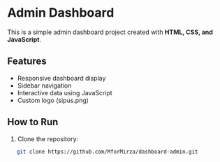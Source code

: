 # Admin Dashboard

This is a simple admin dashboard project created with **HTML, CSS, and JavaScript**.

## Features
- Responsive dashboard display
- Sidebar navigation
- Interactive data using JavaScript
- Custom logo (sipus.png)

## How to Run
1. Clone the repository:
```bash
   git clone https://github.com/MforMirza/dashboard-admin.git